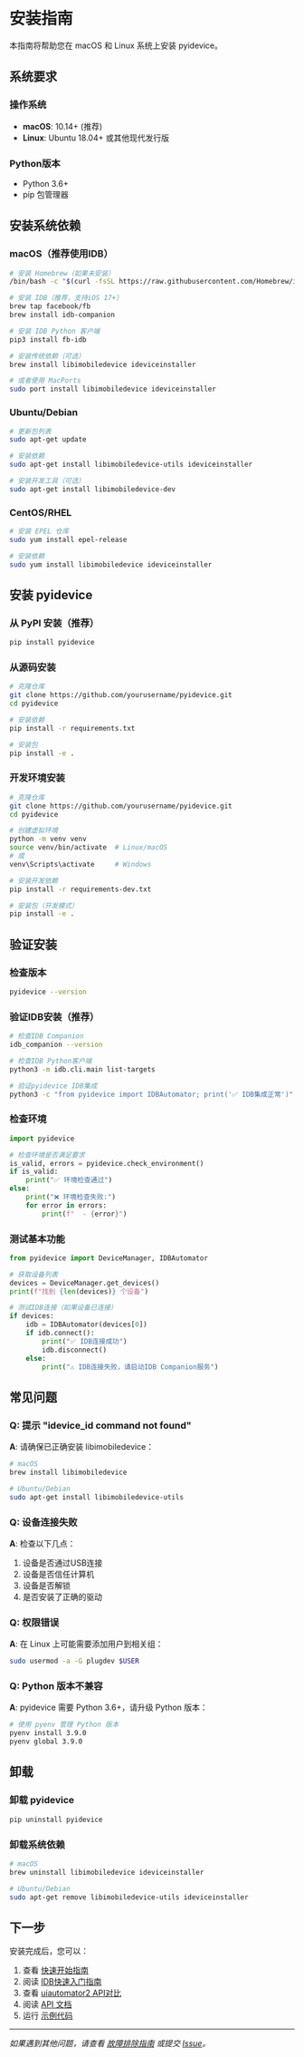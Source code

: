 # 安装指南

本指南将帮助您在 macOS 和 Linux 系统上安装 pyidevice。

## 系统要求

### 操作系统
- **macOS**: 10.14+ (推荐)
- **Linux**: Ubuntu 18.04+ 或其他现代发行版

### Python版本
- Python 3.6+
- pip 包管理器

## 安装系统依赖

### macOS（推荐使用IDB）
```bash
# 安装 Homebrew（如果未安装）
/bin/bash -c "$(curl -fsSL https://raw.githubusercontent.com/Homebrew/install/HEAD/install.sh)"

# 安装 IDB（推荐，支持iOS 17+）
brew tap facebook/fb
brew install idb-companion

# 安装 IDB Python 客户端
pip3 install fb-idb

# 安装传统依赖（可选）
brew install libimobiledevice ideviceinstaller

# 或者使用 MacPorts
sudo port install libimobiledevice ideviceinstaller
```

### Ubuntu/Debian
```bash
# 更新包列表
sudo apt-get update

# 安装依赖
sudo apt-get install libimobiledevice-utils ideviceinstaller

# 安装开发工具（可选）
sudo apt-get install libimobiledevice-dev
```

### CentOS/RHEL
```bash
# 安装 EPEL 仓库
sudo yum install epel-release

# 安装依赖
sudo yum install libimobiledevice ideviceinstaller
```

## 安装 pyidevice

### 从 PyPI 安装（推荐）
```bash
pip install pyidevice
```

### 从源码安装
```bash
# 克隆仓库
git clone https://github.com/yourusername/pyidevice.git
cd pyidevice

# 安装依赖
pip install -r requirements.txt

# 安装包
pip install -e .
```

### 开发环境安装
```bash
# 克隆仓库
git clone https://github.com/yourusername/pyidevice.git
cd pyidevice

# 创建虚拟环境
python -m venv venv
source venv/bin/activate  # Linux/macOS
# 或
venv\Scripts\activate     # Windows

# 安装开发依赖
pip install -r requirements-dev.txt

# 安装包（开发模式）
pip install -e .
```

## 验证安装

### 检查版本
```bash
pyidevice --version
```

### 验证IDB安装（推荐）
```bash
# 检查IDB Companion
idb_companion --version

# 检查IDB Python客户端
python3 -m idb.cli.main list-targets

# 验证pyidevice IDB集成
python3 -c "from pyidevice import IDBAutomator; print('✅ IDB集成正常')"
```

### 检查环境
```python
import pyidevice

# 检查环境是否满足要求
is_valid, errors = pyidevice.check_environment()
if is_valid:
    print("✅ 环境检查通过")
else:
    print("❌ 环境检查失败:")
    for error in errors:
        print(f"  - {error}")
```

### 测试基本功能
```python
from pyidevice import DeviceManager, IDBAutomator

# 获取设备列表
devices = DeviceManager.get_devices()
print(f"找到 {len(devices)} 个设备")

# 测试IDB连接（如果设备已连接）
if devices:
    idb = IDBAutomator(devices[0])
    if idb.connect():
        print("✅ IDB连接成功")
        idb.disconnect()
    else:
        print("⚠️ IDB连接失败，请启动IDB Companion服务")
```

## 常见问题

### Q: 提示 "idevice_id command not found"
**A**: 请确保已正确安装 libimobiledevice：
```bash
# macOS
brew install libimobiledevice

# Ubuntu/Debian
sudo apt-get install libimobiledevice-utils
```

### Q: 设备连接失败
**A**: 检查以下几点：
1. 设备是否通过USB连接
2. 设备是否信任计算机
3. 设备是否解锁
4. 是否安装了正确的驱动

### Q: 权限错误
**A**: 在 Linux 上可能需要添加用户到相关组：
```bash
sudo usermod -a -G plugdev $USER
```

### Q: Python 版本不兼容
**A**: pyidevice 需要 Python 3.6+，请升级 Python 版本：
```bash
# 使用 pyenv 管理 Python 版本
pyenv install 3.9.0
pyenv global 3.9.0
```

## 卸载

### 卸载 pyidevice
```bash
pip uninstall pyidevice
```

### 卸载系统依赖
```bash
# macOS
brew uninstall libimobiledevice ideviceinstaller

# Ubuntu/Debian
sudo apt-get remove libimobiledevice-utils ideviceinstaller
```

## 下一步

安装完成后，您可以：

1. 查看 [快速开始指南](quickstart.md)
2. 阅读 [IDB快速入门指南](../IDB快速入门指南.md)
3. 查看 [uiautomator2 API对比](../uiautomator2_API对比.md)
4. 阅读 [API 文档](api/)
5. 运行 [示例代码](examples/)

---

*如果遇到其他问题，请查看 [故障排除指南](troubleshooting.md) 或提交 [Issue](https://github.com/yourusername/pyidevice/issues)。*

